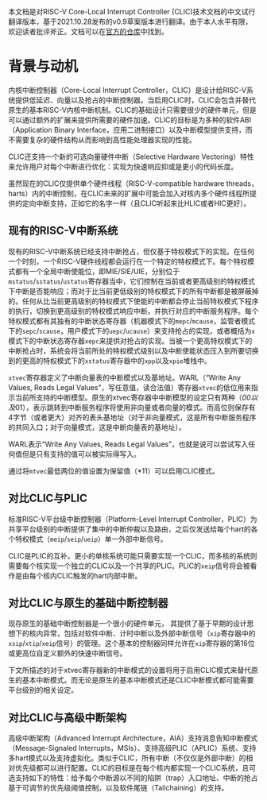 本文档是对RISC-V Core-Local Interrupt Controller (CLIC)技术文档的中文试行翻译版本，基于2021.10.28发布的v0.9草案版本进行翻译。由于本人水平有限，欢迎读者批评斧正。文档可以在[官方的仓库](https://github.com/riscv/riscv-fast-interrupt)中找到。

# 背景与动机

内核中断控制器（Core-Local Interrupt Controller，CLIC）是设计给RISC-V系统提供低延迟、向量以及抢占的中断控制器。当启用CLIC时，CLIC会包含并替代原生的基本RISC-V内核中断机制。CLIC的基础设计只需要很少的硬件单元，但是可以通过额外的扩展来提供所需要的硬件加速。CLIC的目标是为多种的软件ABI（Application Binary Interface，应用二进制接口）以及中断模型提供支持，而不需要复杂的硬件结构从而影响到高性能处理器实现的性能。

CLIC还支持一个新的可选向量硬件中断（Selective Hardware Vectoring）特性来允许用户对每个中断进行优化：实现为快速响应抑或是更小的代码长度。

虽然现在的CLIC仅提供单个硬件线程（RISC-V-compatible hardware threads，harts）内的中断控制，在CLIC未来的扩展中可能会加入对核内多个硬件线程所提供的定向中断支持，正如它的名字一样（且CLIC听起来比HLIC或者HIC更好）。

## 现有的RISC-V中断系统

现有的RISC-V中断系统已经支持中断抢占，但仅基于特权模式下的实现。在任何一个时刻，一个RISC-V硬件线程都会运行在一个特定的特权模式下。每个特权模式都有一个全局中断使能位，即MIE/SIE/UIE，分别位于`mstatus`/`sstatus`/`ustatus`寄存器当中，它们控制在当前或者更高级别的特权模式下中断是否能响应；而对于比当前更低级别的特权模式下的所有中断都是被屏蔽掉的。任何从比当前更高级别的特权模式下使能的中断都会停止当前特权模式下程序的执行，切换到更高级别的特权模式响应中断，并执行对应的中断服务程序。每个特权模式都有其独有的中断状态寄存器（机器模式下的`mepc`/`mcause`，监管者模式下的`sepc`/`scause`，用户模式下的`uepc`/`ucause`）来支持抢占的实现，或者概括为`x`模式下的中断状态寄存器`xepc`来提供对抢占的实现。当被一个更高特权模式下的中断抢占时，系统会将当前所处的特权模式级别以及中断使能状态压入到所要切换到的更高的特权模式下的`xstatus`寄存器中的`xpp`以及`xpie`堆栈中。

`xtvec`寄存器定义了中断向量表的中断模式以及基地址。WARL（“Write Any Values, Reads Legal Values”，写任意值，读合法值）寄存器`xtvec`的低位用来指示当前所支持的中断模型。原生的xtvec寄存器中中断模型的设定只有两种（*00以及*01），表示跳转到中断服务程序将使用非向量或者向量的模式。而高位则保存有4字节（或者更大）对齐的表头基地址（对于非向量模式，这是所有中断服务程序的共同入口；对于向量模式，这是中断向量表的基地址）。

WARL表示“Write Any Values, Reads Legal Values”，也就是说可以尝试写入任何值但是只有支持的值可以被实际得写入。

通过将`mtvec`最低两位的值设置为保留值（*11）可以启用CLIC模式。

## 对比CLIC与PLIC

标准RISC-V平台级中断控制器（Platform-Level Interrupt Controller，PLIC）为共享平台级别的中断提供了集中的中断仲裁以及路由，之后仅发送给每个hart的各个特权模式（`meip`/`seip`/`ueip`）单一外部中断信号。

CLIC是PLIC的互补。更小的单核系统可能只需要实现一个CLIC，而多核的系统则需要每个核实现一个独立的CLIC以及一个共享的PLIC。PLIC的`xeip`信号将会被看作是由每个核内CLIC触发的hart内部中断。

## 对比CLIC与原生的基础中断控制器

现存原生的基础中断控制器是一个很小的硬件单元， 其提供了基于早期的设计思想下的核内异常，包括对软件中断、计时中断以及外部中断信号（`xip`寄存器中的`xsip`/`xtip`/`xeip`信号）的管理。这个基本的控制器同样允许在`xip`寄存器的第16位或更高位自定义额外的快速中断信号。

下文所描述的对于xtvec寄存器新的中断模式的设置将用于启用CLIC模式来替代原生的基本中断模式。而无论是原生的基本中断模式还是CLIC中断模式都可能需要平台级别的相关设定。

## 对比CLIC与高级中断架构

高级中断架构（Advanced Interrupt Architecture，AIA）支持消息告知中断模式（Message-Signaled Interrupts，MSIs）、支持高级PLIC（APLIC）系统、支持多hart模式以及支持虚拟化。类似于CLIC，所有中断（不仅仅是外部中断）的相对优先级都可以进行配置。CLIC的目标是在每个核内都实现一个CLIC系统，且可选支持如下的特性：给予每个中断源以不同的陷阱（trap）入口地址、中断的抢占基于可调节的优先级阈值控制，以及软件尾链（Tailchaining）的支持。